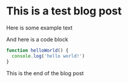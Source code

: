 
# This is a test blog post


Here is some example text

And here is a code block

```javascript
function helloWorld() {
  console.log('hello world!')
}
```

This is the end of the blog post
